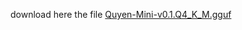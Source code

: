 download here the file [Quyen-Mini-v0.1.Q4_K_M.gguf](https://huggingface.co/vilm/Quyen-Mini-v0.1-GGUF/resolve/main/Quyen-Mini-v0.1.Q4_K_M.gguf)
